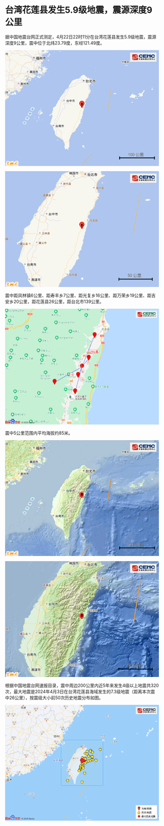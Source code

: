 # 台湾花莲县发生5.9级地震，震源深度9公里

据中国地震台网正式测定，4月22日22时11分在台湾花莲县发生5.9级地震，震源深度9公里，震中位于北纬23.79度，东经121.49度。

![d6f6221300641f9b2e74593ebf919ac7.jpg](https://raw.githubusercontent.com/qqhsx/qqnews_image/main/2024/04/22/台湾花莲县发生5.9级地震，震源深度9公里/d6f6221300641f9b2e74593ebf919ac7.jpg)

![8ca726e4c0db791f76c9569bae0a8a6e.jpg](https://raw.githubusercontent.com/qqhsx/qqnews_image/main/2024/04/22/台湾花莲县发生5.9级地震，震源深度9公里/8ca726e4c0db791f76c9569bae0a8a6e.jpg)

震中距凤林镇6公里、距寿丰乡7公里、距光复乡16公里、距万荣乡19公里、距吉安乡20公里，距花莲县26公里，距台北市139公里。

![ceb6e6f3fb8af1a7512547dd8a56a4ec.jpg](https://raw.githubusercontent.com/qqhsx/qqnews_image/main/2024/04/22/台湾花莲县发生5.9级地震，震源深度9公里/ceb6e6f3fb8af1a7512547dd8a56a4ec.jpg)

震中5公里范围内平均海拔约85米。

![f6d861a217d4cee8e4920d1b0d7e8a0d.jpg](https://raw.githubusercontent.com/qqhsx/qqnews_image/main/2024/04/22/台湾花莲县发生5.9级地震，震源深度9公里/f6d861a217d4cee8e4920d1b0d7e8a0d.jpg)

![4b37ec1e18567b3dc7ba54e3e3846953.jpg](https://raw.githubusercontent.com/qqhsx/qqnews_image/main/2024/04/22/台湾花莲县发生5.9级地震，震源深度9公里/4b37ec1e18567b3dc7ba54e3e3846953.jpg)

根据中国地震台网速报目录，震中周边200公里内近5年来发生4级以上地震共320次，最大地震是2024年4月3日在台湾花莲县海域发生的7.3级地震（距离本次震中26公里），按震级大小前50次历史地震分布如图。

![59277d74cc74ff335b6e16f349cc3e1b.jpg](https://raw.githubusercontent.com/qqhsx/qqnews_image/main/2024/04/22/台湾花莲县发生5.9级地震，震源深度9公里/59277d74cc74ff335b6e16f349cc3e1b.jpg)

